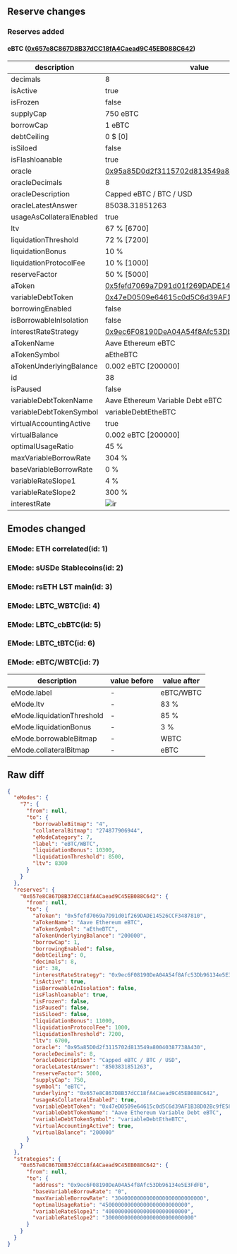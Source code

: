 ## Reserve changes

### Reserves added

#### eBTC ([0x657e8C867D8B37dCC18fA4Caead9C45EB088C642](https://etherscan.io/address/0x657e8C867D8B37dCC18fA4Caead9C45EB088C642))

| description | value |
| --- | --- |
| decimals | 8 |
| isActive | true |
| isFrozen | false |
| supplyCap | 750 eBTC |
| borrowCap | 1 eBTC |
| debtCeiling | 0 $ [0] |
| isSiloed | false |
| isFlashloanable | true |
| oracle | [0x95a85D0d2f3115702d813549a80040387738A430](https://etherscan.io/address/0x95a85D0d2f3115702d813549a80040387738A430) |
| oracleDecimals | 8 |
| oracleDescription | Capped eBTC / BTC / USD |
| oracleLatestAnswer | 85038.31851263 |
| usageAsCollateralEnabled | true |
| ltv | 67 % [6700] |
| liquidationThreshold | 72 % [7200] |
| liquidationBonus | 10 % |
| liquidationProtocolFee | 10 % [1000] |
| reserveFactor | 50 % [5000] |
| aToken | [0x5fefd7069a7D91d01f269DADE14526CCF3487810](https://etherscan.io/address/0x5fefd7069a7D91d01f269DADE14526CCF3487810) |
| variableDebtToken | [0x47eD0509e64615c0d5C6d39AF1B38D02Bc9fE58f](https://etherscan.io/address/0x47eD0509e64615c0d5C6d39AF1B38D02Bc9fE58f) |
| borrowingEnabled | false |
| isBorrowableInIsolation | false |
| interestRateStrategy | [0x9ec6F08190DeA04A54f8Afc53Db96134e5E3FdFB](https://etherscan.io/address/0x9ec6F08190DeA04A54f8Afc53Db96134e5E3FdFB) |
| aTokenName | Aave Ethereum eBTC |
| aTokenSymbol | aEtheBTC |
| aTokenUnderlyingBalance | 0.002 eBTC [200000] |
| id | 38 |
| isPaused | false |
| variableDebtTokenName | Aave Ethereum Variable Debt eBTC |
| variableDebtTokenSymbol | variableDebtEtheBTC |
| virtualAccountingActive | true |
| virtualBalance | 0.002 eBTC [200000] |
| optimalUsageRatio | 45 % |
| maxVariableBorrowRate | 304 % |
| baseVariableBorrowRate | 0 % |
| variableRateSlope1 | 4 % |
| variableRateSlope2 | 300 % |
| interestRate | ![ir](https://dash.onaave.com/api/static?variableRateSlope1=40000000000000000000000000&variableRateSlope2=3000000000000000000000000000&optimalUsageRatio=450000000000000000000000000&baseVariableBorrowRate=0&maxVariableBorrowRate=3040000000000000000000000000) |


## Emodes changed

### EMode: ETH correlated(id: 1)



### EMode: sUSDe Stablecoins(id: 2)



### EMode: rsETH LST main(id: 3)



### EMode: LBTC_WBTC(id: 4)



### EMode: LBTC_cbBTC(id: 5)



### EMode: LBTC_tBTC(id: 6)



### EMode: eBTC/WBTC(id: 7)

| description | value before | value after |
| --- | --- | --- |
| eMode.label | - | eBTC/WBTC |
| eMode.ltv | - | 83 % |
| eMode.liquidationThreshold | - | 85 % |
| eMode.liquidationBonus | - | 3 % |
| eMode.borrowableBitmap | - | WBTC |
| eMode.collateralBitmap | - | eBTC |


## Raw diff

```json
{
  "eModes": {
    "7": {
      "from": null,
      "to": {
        "borrowableBitmap": "4",
        "collateralBitmap": "274877906944",
        "eModeCategory": 7,
        "label": "eBTC/WBTC",
        "liquidationBonus": 10300,
        "liquidationThreshold": 8500,
        "ltv": 8300
      }
    }
  },
  "reserves": {
    "0x657e8C867D8B37dCC18fA4Caead9C45EB088C642": {
      "from": null,
      "to": {
        "aToken": "0x5fefd7069a7D91d01f269DADE14526CCF3487810",
        "aTokenName": "Aave Ethereum eBTC",
        "aTokenSymbol": "aEtheBTC",
        "aTokenUnderlyingBalance": "200000",
        "borrowCap": 1,
        "borrowingEnabled": false,
        "debtCeiling": 0,
        "decimals": 8,
        "id": 38,
        "interestRateStrategy": "0x9ec6F08190DeA04A54f8Afc53Db96134e5E3FdFB",
        "isActive": true,
        "isBorrowableInIsolation": false,
        "isFlashloanable": true,
        "isFrozen": false,
        "isPaused": false,
        "isSiloed": false,
        "liquidationBonus": 11000,
        "liquidationProtocolFee": 1000,
        "liquidationThreshold": 7200,
        "ltv": 6700,
        "oracle": "0x95a85D0d2f3115702d813549a80040387738A430",
        "oracleDecimals": 8,
        "oracleDescription": "Capped eBTC / BTC / USD",
        "oracleLatestAnswer": "8503831851263",
        "reserveFactor": 5000,
        "supplyCap": 750,
        "symbol": "eBTC",
        "underlying": "0x657e8C867D8B37dCC18fA4Caead9C45EB088C642",
        "usageAsCollateralEnabled": true,
        "variableDebtToken": "0x47eD0509e64615c0d5C6d39AF1B38D02Bc9fE58f",
        "variableDebtTokenName": "Aave Ethereum Variable Debt eBTC",
        "variableDebtTokenSymbol": "variableDebtEtheBTC",
        "virtualAccountingActive": true,
        "virtualBalance": "200000"
      }
    }
  },
  "strategies": {
    "0x657e8C867D8B37dCC18fA4Caead9C45EB088C642": {
      "from": null,
      "to": {
        "address": "0x9ec6F08190DeA04A54f8Afc53Db96134e5E3FdFB",
        "baseVariableBorrowRate": "0",
        "maxVariableBorrowRate": "3040000000000000000000000000",
        "optimalUsageRatio": "450000000000000000000000000",
        "variableRateSlope1": "40000000000000000000000000",
        "variableRateSlope2": "3000000000000000000000000000"
      }
    }
  }
}
```